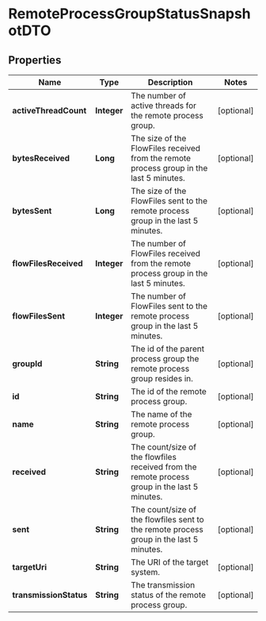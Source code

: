 # RemoteProcessGroupStatusSnapshotDTO

## Properties
Name | Type | Description | Notes
------------ | ------------- | ------------- | -------------
**activeThreadCount** | **Integer** | The number of active threads for the remote process group. |  [optional]
**bytesReceived** | **Long** | The size of the FlowFiles received from the remote process group in the last 5 minutes. |  [optional]
**bytesSent** | **Long** | The size of the FlowFiles sent to the remote process group in the last 5 minutes. |  [optional]
**flowFilesReceived** | **Integer** | The number of FlowFiles received from the remote process group in the last 5 minutes. |  [optional]
**flowFilesSent** | **Integer** | The number of FlowFiles sent to the remote process group in the last 5 minutes. |  [optional]
**groupId** | **String** | The id of the parent process group the remote process group resides in. |  [optional]
**id** | **String** | The id of the remote process group. |  [optional]
**name** | **String** | The name of the remote process group. |  [optional]
**received** | **String** | The count/size of the flowfiles received from the remote process group in the last 5 minutes. |  [optional]
**sent** | **String** | The count/size of the flowfiles sent to the remote process group in the last 5 minutes. |  [optional]
**targetUri** | **String** | The URI of the target system. |  [optional]
**transmissionStatus** | **String** | The transmission status of the remote process group. |  [optional]
